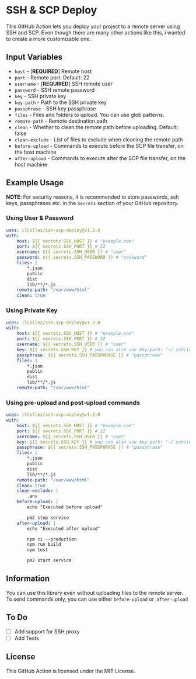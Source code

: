 # SSH & SCP Deploy
This GitHub Action lets you deploy your project to a remote server using SSH and SCP. Even though there are many other actions like this, i wanted to create a more customizable one.

## Input Variables
- `host` - [**REQUIRED**] Remote host
- `port` -  Remote port. Default: 22
- `username` - [**REQUIRED**] SSH remote user
- `password` -  SSH remote password
- `key` -  SSH private key
- `key-path` -  Path to the SSH private key
- `passphrase` -  SSH key passphrase
- `files` - Files and folders to upload. You can use glob patterns.
- `remote-path` -  Remote destination path
- `clean` -  Whether to clean the remote path before uploading. Default: false
- `clean-exclude` -  List of files to exclude when cleaning the remote path
- `before-upload` -  Commands to execute before the SCP file transfer, on the host machine
- `after-upload` -  Commands to execute after the SCP file transfer, on the host machine

## Example Usage
**NOTE**: For security reasons, it is recommended to store passwords, ssh keys, passphrases etc. in the `Secrets` section of your GitHub repository.
### Using User & Password
```yaml
uses: ilCollez/ssh-scp-deploy@v1.2.0
with:
    host: ${{ secrets.SSH_HOST }} # "example.com"
    port: ${{ secrets.SSH_PORT }} # 22
    username: ${{ secrets.SSH_USER }} # "user"
    password: ${{ secrets.SSH_PASSWORD }} # "password"
    files: |
        *.json
        public
        dist
        lib/**/*.js
    remote-path: "/var/www/html"
    clean: true
```

### Using Private Key
```yaml
uses: ilCollez/ssh-scp-deploy@v1.2.0
with:
    host: ${{ secrets.SSH_HOST }} # "example.com"
    port: ${{ secrets.SSH_PORT }} # 22
    username: ${{ secrets.SSH_USER }} # "user"
    key: ${{ secrets.SSH_KEY }} # you can also use key-path: "~/.ssh/id_rsa"
    passphrase: ${{ secrets.SSH_PASSPHRASE }} # "passphrase"
    files: |
        *.json
        public
        dist
        lib/**/*.js
    remote-path: "/var/www/html"
```

### Using pre-upload and post-upload commands
```yaml
uses: ilCollez/ssh-scp-deploy@v1.2.0
with:
    host: ${{ secrets.SSH_HOST }} # "example.com"
    port: ${{ secrets.SSH_PORT }} # 22
    username: ${{ secrets.SSH_USER }} # "user"
    key: ${{ secrets.SSH_KEY }} # you can also use key-path: "~/.ssh/id_rsa"
    passphrase: ${{ secrets.SSH_PASSPHRASE }} # "passphrase"
    files: |
        *.json
        public
        dist
        lib/**/*.js
    remote-path: "/var/www/html"
    clean: true
    clean-exclude: |
        .env
    before-upload: |
        echo "Executed before upload"

        pm2 stop service
    after-upload: |
        echo "Executed after upload"

        npm ci --production
        npm run build
        npm test

        pm2 start service        
```

## Information
You can use this library even without uploading files to the remote server. To send commands only, you can use either `before-upload` or` after-upload`

## To Do
- [ ] Add support for SSH proxy
- [ ] Add Tests

## License
This GitHub Action is licensed under the MIT License.
